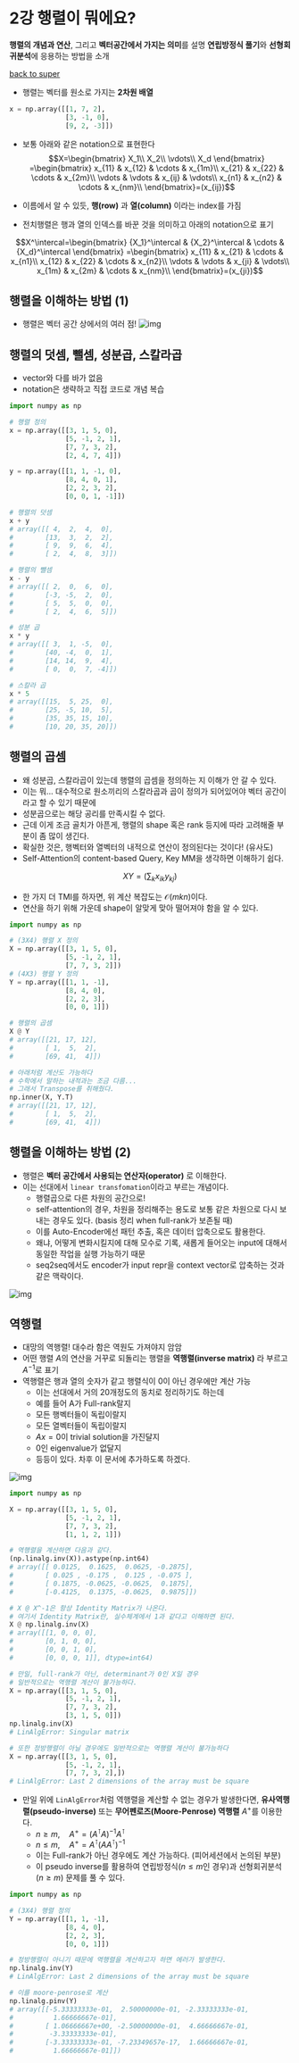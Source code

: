 # 2강 행렬이 뭐에요?
**행렬의 개념과 연산**, 그리고 **벡터공간에서 가지는 의미**를 설명
**연립방정식 풀기**와 **선형회귀분석**에 응용하는 방법을 소개

[back to super](https://github.com/jinmang2/BoostCamp_AI_Tech_2/tree/main/u-stage/ai_math)

- 행렬는 벡터를 원소로 가지는 **2차원 배열**
```python
x = np.array([[1, 7, 2],
              [3, -1, 0],
              [9, 2, -3]])
```

- 보통 아래와 같은 notation으로 표현한다
$$X=\begin{bmatrix}
X_1\\
X_2\\
\vdots\\
X_d
\end{bmatrix}
=\begin{bmatrix}
x_{11} & x_{12} & \cdots & x_{1m}\\
x_{21} & x_{22} & \cdots & x_{2m}\\
\vdots & \vdots & x_{ij} & \vdots\\
x_{n1} & x_{n2} & \cdots & x_{nm}\\
\end{bmatrix}=(x_{ij})$$

- 이름에서 알 수 있듯, **행(row)** 과 **열(column)** 이라는 index를 가짐

- 전치행렬은 행과 열의 인덱스를 바꾼 것을 의미하고 아래의 notation으로 표기

$$X^\intercal=\begin{bmatrix}
{X_1}^\intercal & {X_2}^\intercal & \cdots & {X_d}^\intercal
\end{bmatrix}
=\begin{bmatrix}
x_{11} & x_{21} & \cdots & x_{n1}\\
x_{12} & x_{22} & \cdots & x_{n2}\\
\vdots & \vdots & x_{ji} & \vdots\\
x_{1m} & x_{2m} & \cdots & x_{nm}\\
\end{bmatrix}=(x_{ji})$$

## 행렬을 이해하는 방법 (1)
- 행렬은 벡터 공간 상에서의 여러 점!
![img](../../../assets/img/u-stage/matrix1.PNG)

## 행렬의 덧셈, 뺄셈, 성분곱, 스칼라곱
- vector와 다를 바가 없음
- notation은 생략하고 직접 코드로 개념 복습
```python
import numpy as np

# 행렬 정의
x = np.array([[3, 1, 5, 0],
              [5, -1, 2, 1],
              [7, 7, 3, 2],
              [2, 4, 7, 4]])

y = np.array([[1, 1, -1, 0],
              [8, 4, 0, 1],
              [2, 2, 3, 2],
              [0, 0, 1, -1]])

# 행렬의 덧셈
x + y
# array([[ 4,  2,  4,  0],
#        [13,  3,  2,  2],
#        [ 9,  9,  6,  4],
#        [ 2,  4,  8,  3]])

# 행렬의 뺄셈
x - y
# array([[ 2,  0,  6,  0],
#        [-3, -5,  2,  0],
#        [ 5,  5,  0,  0],
#        [ 2,  4,  6,  5]])

# 성분 곱
x * y
# array([[ 3,  1, -5,  0],
#        [40, -4,  0,  1],
#        [14, 14,  9,  4],
#        [ 0,  0,  7, -4]])

# 스칼라 곱
x * 5
# array([[15,  5, 25,  0],
#        [25, -5, 10,  5],
#        [35, 35, 15, 10],
#        [10, 20, 35, 20]])
```

## 행렬의 곱셈
- 왜 성분곱, 스칼라곱이 있는데 행렬의 곱셈을 정의하는 지 이해가 안 갈 수 있다.
- 이는 뭐... 대수적으로 원소끼리의 스칼라곱과 곱이 정의가 되어있어야 벡터 공간이라고 할 수 있기 때문에
- 성분곱으로는 해당 공리를 만족시킬 수 없다.
- 근데 이게 조금 골치가 아픈게, 행렬의 shape 혹은 rank 등지에 따라 고려해줄 부분이 좀 많이 생긴다.
- 확실한 것은, 행벡터와 열벡터의 내적으로 연산이 정의된다는 것이다! (유사도)
- Self-Attention의 content-based Query, Key MM을 생각하면 이해하기 쉽다.

$$XY=\bigg(\sum_k{x_{ik} y_{kj}}\bigg)$$

- 한 가지 더 TMI를 하자면, 위 계산 복잡도는 $\mathcal{O}(mkn)$이다.
- 연산을 하기 위해 가운데 shape이 알맞게 맞아 떨어져야 함을 알 수 있다.
```python
import numpy as np

# (3X4) 행렬 X 정의
X = np.array([[3, 1, 5, 0],
              [5, -1, 2, 1],
              [7, 7, 3, 2]])
# (4X3) 행렬 Y 정의
Y = np.array([[1, 1, -1],
              [8, 4, 0],
              [2, 2, 3],
              [0, 0, 1]])

# 행렬의 곱셈
X @ Y
# array([[21, 17, 12],
#        [ 1,  5,  2],
#        [69, 41,  4]])

# 아래처럼 계산도 가능하다
# 수학에서 말하는 내적과는 조금 다름...
# 그래서 Transpose를 취해줬다.
np.inner(X, Y.T)
# array([[21, 17, 12],
#        [ 1,  5,  2],
#        [69, 41,  4]])
```

## 행렬을 이해하는 방법 (2)
- 행렬은 **벡터 공간에서 사용되는 연산자(operator)** 로 이해한다.
- 이는 선대에서 `linear transfomation`이라고 부르는 개념이다.
    - 행렬곱으로 다른 차원의 공간으로!
    - self-attention의 경우, 차원을 정리해주는 용도로 보통 같은 차원으로 다시 보내는 경우도 있다. (basis 정리 when full-rank가 보존될 때)
    - 이를 Auto-Encoder에선 패턴 추출, 혹은 데이터 압축으로도 활용한다.
    - 왜냐, 어떻게 변화시킬지에 대해 모수로 기록, 새롭게 들어오는 input에 대해서 동일한 작업을 실행 가능하기 때문
    - seq2seq에서도 encoder가 input repr을 context vector로 압축하는 것과 같은 맥락이다.

![img](../../../assets/img/u-stage/matrix2.PNG)

## 역행렬
- 대망의 역행렬! 대수라 함은 역원도 가져야지 암암
- 어떤 행렬 $A$의 연산을 거꾸로 되돌리는 행렬을 **역행렬(inverse matrix)** 라 부르고 $A^{-1}$로 표기
- 역행렬은 행과 열의 숫자가 같고 행렬식이 0이 아닌 경우에만 계산 가능
    - 이는 선대에서 거의 20개정도의 동치로 정리하기도 하는데
    - 예를 들어 A가 Full-rank랄지
    - 모든 행벡터들이 독립이랄지
    - 모든 열벡터들이 독립이랄지
    - $Ax=0$이 trivial solution을 가진달지
    - 0인 eigenvalue가 없달지
    - 등등이 있다. 차후 이 문서에 추가하도록 하겠다.

![img](../../../assets/img/u-stage/matrix3.PNG)

```python
import numpy as np

X = np.array([[3, 1, 5, 0],
              [5, -1, 2, 1],
              [7, 7, 3, 2],
              [1, 1, 2, 1]])

# 역행렬을 계산하면 다음과 같다.
(np.linalg.inv(X)).astype(np.int64)
# array([[ 0.0125,  0.1625,  0.0625, -0.2875],
#        [ 0.025 , -0.175 ,  0.125 , -0.075 ],
#        [ 0.1875, -0.0625, -0.0625,  0.1875],
#        [-0.4125,  0.1375, -0.0625,  0.9875]])

# X @ X^-1은 항상 Identity Matrix가 나온다.
# 여기서 Identity Matrix란, 실수체계에서 1과 같다고 이해하면 된다.
X @ np.linalg.inv(X)
# array([[1, 0, 0, 0],
#        [0, 1, 0, 0],
#        [0, 0, 1, 0],
#        [0, 0, 0, 1]], dtype=int64)

# 만일, full-rank가 아닌, determinant가 0인 X일 경우
# 일반적으로는 역행렬 계산이 불가능하다.
X = np.array([[3, 1, 5, 0],
              [5, -1, 2, 1],
              [7, 7, 3, 2],
              [3, 1, 5, 0]])
np.linalg.inv(X)
# LinAlgError: Singular matrix

# 또한 정방행렬이 아닐 경우에도 일반적으로는 역행렬 계산이 불가능하다
X = np.array([[3, 1, 5, 0],
              [5, -1, 2, 1],
              [7, 7, 3, 2],])
# LinAlgError: Last 2 dimensions of the array must be square
```

- 만일 위에 `LinAlgError`처럼 역행렬을 계산할 수 없는 경우가 발생한다면, **유사역행렬(pseudo-inverse)** 또는 **무어펜로즈(Moore-Penrose) 역행렬** $A^{+}$를 이용한다.
    - $n\geq m,\quad A^{+}=(A^\intercal A)^{-1}A^\intercal$
    - $n\leq m,\quad A^{+}=A^\intercal(A A^\intercal)^{-1}$
    - 이는 Full-rank가 아닌 경우에도 계산 가능하다. (피어세션에서 논의된 부분)
    - 이 pseudo inverse를 활용하여 연립방정식($n\leq m$인 경우)과 선형회귀분석($n\geq m$) 문제를 풀 수 있다.
```python
import numpy as np

# (3X4) 행렬 정의
Y = np.array([[1, 1, -1],
              [8, 4, 0],
              [2, 2, 3],
              [0, 0, 1]])

# 정방행렬이 아니기 때문에 역행렬을 계산하고자 하면 에러가 발생한다.
np.linalg.inv(Y)
# LinAlgError: Last 2 dimensions of the array must be square

# 이를 moore-penrose로 계산
np.linalg.pinv(Y)
# array([[-5.33333333e-01,  2.50000000e-01, -2.33333333e-01,
#          1.66666667e-01],
#        [ 1.06666667e+00, -2.50000000e-01,  4.66666667e-01,
#         -3.33333333e-01],
#        [-3.33333333e-01, -7.23349657e-17,  1.66666667e-01,
#          1.66666667e-01]])
```
